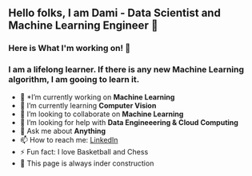 ## Hello folks, I am Dami - Data Scientist and Machine Learning Engineer 👋

### Here is What I'm working on! 👋



### I am a lifelong learner. If there is any new Machine Learning algorithm, I am gooing to learn it. 

- 🔭   *I’m currently working on **Machine Learning**
- 🌱   I’m currently learning **Computer Vision**
- 👯   I’m looking to collaborate on **Machine Learning**
- 🤔   I’m looking for help with **Data Engineeering & Cloud Computing**
- 💬   Ask me about **Anything**
- 📫   How to reach me: [LinkedIn](https://www.linkedin.com/in/damilola-fadele/)
- ⚡   Fun fact: I love Basketball and Chess
- 🍓   This page is always inder construction

